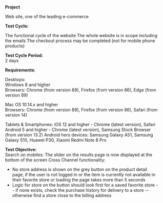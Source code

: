 **Project**  

Web site, one of the leading e-commerce
  
**Test Cycle:**  

The functional cycle of the website
The whole website is in scope including the emails
The checkout process may be completed (not for mobile phone products) 
    
**Test Cycle Period:**  
2 days

**Requirements**:   

Desktops:  
Windows 8 and higher  
Browsers: Chrome (from version 89), Firefox (from version 86), Edge (from version 89)  

Mac OS 10.14.x and higher  
Browsers: Chrome (from version 89), Firefox (from version 86), Safari (from version 14)  

Tablets & Smartphones:
iOS 12 and higher - Chrome (latest version), Safari
Android 5 and higher - Chrome (latest version), Samsung Stock Browser (from version 13.2)
Android hero devices: Samsung Galaxy A51, Samsung Galaxy S10, Huawei P30, Xiaomi Redmi Note 8 Pro

**Test Objective:**  
Search on mobiles:
The slider on the results page is now displayed at the bottom of the screen 
Cross Channel functionality:
- No store address is shown on the grey button on the product detail page, if the user is not logged in or the item is currently not available in their favorite store or loading the page takes more than 5 seconds
- Logic for store on the button should look first for a saved favorite store
-- if none exists, check the purchase history for delivery to a store
-- otherwise find a store close to the billing address


